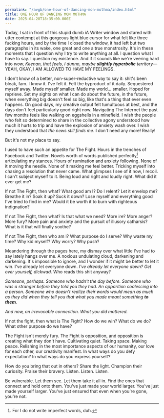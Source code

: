 ```yaml
---
permalink: "/avgb/one-hour-of-dancing-mon-mothma/index.html"
title: ONE HOUR OF DANCING MON MOTHMA
date: 2025-04-28T18:35:00.000Z
---
```


Today, I sat in front of this stupid dumb iA Writer window and stared with utter contempt at this gorgeous light blue cursor for what felt like three fucking hours, and by the time I closed the window, it had left but two paragraphs in its wake, one great and one a true monstrosity. It's in these moments that I question why I try to write anything at all. I question what I have to say. I question my existence. And if it sounds like we're veering hard into *wow, Keenan, that feels, I dunno, maybe ***slightly hyperbolic*** territory*—YEAH, OKAY, I AM ALLOWED TO HAVE MY FEELINGS.

I don't know of a better, non-super-reductive way to say it: shit's been bleak, fam. I know it. I've felt it. Felt the byproduct of it daily. Sequestered myself away. Made myself smaller. Made my world... smaller. Hoped for reprieve. Set my sights on what I can do about the future, in the future, when everything big doesn't feel so big, like that's a thing that ever even happens. On good days, my creative output felt tumultuous at best, and the days don't feel particularly good right now. Navigating The Internet the past few months feels like walking on eggshells in a minefield. I wish the people who felt so determined to share in the collective agony understood how much it hurts to trip and have the explosion of anxiety wash over. I wish they understood that *the news still finds me*. I don't need any more! Really! 

But it's not my place to say.

I used to have such an appetite for The Fight. Hours in the trenches of Facebook and Twitter. Novels worth of words published perfectly[^1] articulating my stances. Hours of rumination and anxiety following. None of it moving the needle. None of it making me feel better. Tricking myself into chasing a resolution that never came. What glimpses I see of it now, I recoil. I can't subject myself to it. Being loud and right and loudly right. What did it ever get me?

If not The Fight, then what? What good am I? Do I relent? Let it envelop me? Breathe it in? Soak it up? Suck it down? Lose myself and everything good I've tried to find in me? Would it be worth it to burn with righteous indignation?

If not The Fight, then what? Is that what we need? More ire? More anger? More fury? More pain and anxiety and the pursuit of illusory catharsis? What is it that will finally soothe?

If not The Fight, then who am I? What purpose do I serve? Why waste my time? Why kid myself? Why worry? Why push?

Meandering through the pages here, my dismay over what little I've had to say lately hangs over me. A noxious undulating cloud, darkening and darkening. It's impossible to ignore, and I wonder if it might be better to let it win. I've already let everyone down. *I've already let everyone down? Get over yourself, dickwad.* Who reads this shit anyway?

*Someone, perhaps. Someone who hadn't the day before. Someone who was a stranger before they told you they had. An apparition coalescing into a person. Someone who doesn't realize their words would mean as much as they did when they tell you that what you made meant something ***to them***.*

*And now, an irrevocable connection. What you did mattered.*

If not the fight, then what is The Fight? How do we win? What do we do? What other purpose do we have?

The Fight isn't merely fury. The Fight is opposition, and opposition is creating what they don't have. Cultivating quiet. Taking space. Making peace. Relishing in the most importance aspects of our humanity, our love for each other, our creativity manifest. In what ways do you defy expectation? In what ways do you express yourself? 

How do you bring that out in others? Share the light. Champion their curiosity. Praise their bravery. Listen. Listen. Listen.

Be vulnerable. Let them see. Let them take it all in. Find the ones that connect and hold onto them. You've just made your world larger. You've just made yourself larger. You've just ensured that even when you're gone, you're not.

[^1]: For I do not write imperfect words, duh.
